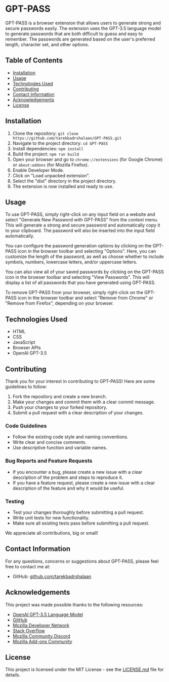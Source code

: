 # GPT-PASS

GPT-PASS is a browser extension that allows users to generate strong and secure passwords easily. The extension uses the GPT-3.5 language model to generate passwords that are both difficult to guess and easy to remember. The passwords are generated based on the user's preferred length, character set, and other options.

## Table of Contents
- [Installation](#installation)
- [Usage](#usage)
- [Technologies Used](#technologies-used)
- [Contributing](#contributing)
- [Contact Information](#contact-information)
- [Acknowledgements](#acknowledgements)
- [License](#license)


## Installation

1. Clone the repository: `git clone https://github.com/tarekbadrshalaan/GPT-PASS.git`
2. Navigate to the project directory: `cd GPT-PASS`
3. Install dependencies: `npm install`
4. Build the project: `npm run build`
5. Open your browser and go to `chrome://extensions` (for Google Chrome) or `about:addons` (for Mozilla Firefox).
6. Enable Developer Mode.
7. Click on "Load unpacked extension".
8. Select the "dist" directory in the project directory.
9. The extension is now installed and ready to use.

## Usage

To use GPT-PASS, simply right-click on any input field on a website and select "Generate New Password with GPT-PASS" from the context menu. This will generate a strong and secure password and automatically copy it to your clipboard. The password will also be inserted into the input field automatically.

You can configure the password generation options by clicking on the GPT-PASS icon in the browser toolbar and selecting "Options". Here, you can customize the length of the password, as well as choose whether to include symbols, numbers, lowercase letters, and/or uppercase letters.

You can also view all of your saved passwords by clicking on the GPT-PASS icon in the browser toolbar and selecting "View Passwords". This will display a list of all passwords that you have generated using GPT-PASS.

To remove GPT-PASS from your browser, simply right-click on the GPT-PASS icon in the browser toolbar and select "Remove from Chrome" or "Remove from Firefox", depending on your browser.

## Technologies Used

* HTML
* CSS
* JavaScript
* Browser APIs
* OpenAI GPT-3.5

## Contributing

Thank you for your interest in contributing to GPT-PASS! Here are some guidelines to follow:

1. Fork the repository and create a new branch.
2. Make your changes and commit them with a clear commit message.
3. Push your changes to your forked repository.
4. Submit a pull request with a clear description of your changes.

### Code Guidelines

- Follow the existing code style and naming conventions.
- Write clear and concise comments.
- Use descriptive function and variable names.

### Bug Reports and Feature Requests

- If you encounter a bug, please create a new issue with a clear description of the problem and steps to reproduce it.
- If you have a feature request, please create a new issue with a clear description of the feature and why it would be useful.

### Testing

- Test your changes thoroughly before submitting a pull request.
- Write unit tests for new functionality.
- Make sure all existing tests pass before submitting a pull request.

We appreciate all contributions, big or small!

## Contact Information
For any questions, concerns or suggestions about GPT-PASS, please feel free to contact me at:

- GitHub: [github.com/tarekbadrshalaan](https://github.com/tarekbadrshalaan)

## Acknowledgements

This project was made possible thanks to the following resources:

- [OpenAI GPT-3.5 Language Model](https://openai.com/blog/gpt-3-ai-language-model/)
- [GitHub](https://github.com/)
- [Mozilla Developer Network](https://developer.mozilla.org/en-US/)
- [Stack Overflow](https://stackoverflow.com/)
- [Mozilla Community Discord](https://discord.gg/6HD5u5Y)
- [Mozilla Add-ons Community](https://discourse.mozilla.org/c/add-ons)

## License

This project is licensed under the MIT License - see the [LICENSE.md](LICENSE.md) file for details.